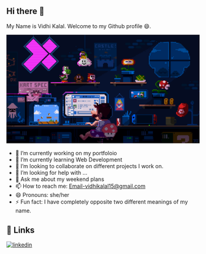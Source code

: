 ## Hi there 👋
My Name is Vidhi Kalal. Welcome to my Github profile 😄.

![Working](https://raw.githubusercontent.com/Vidhikalal/VidhiKalal/master/gif.gif)
- 🔭 I’m currently working on my portfoloio 
- 🌱 I’m currently learning Web Development
- 👯 I’m looking to collaborate on different projects I work on.
- 🤔 I’m looking for help with ...
- 💬 Ask me about my weekend plans
- 📫 How to reach me: Email-vidhikalal15@gmail.com
- 😄 Pronouns: she/her
- ⚡ Fun fact: I have completely opposite two different meanings of my name.

## 🔗 Links
[![linkedin](https://img.shields.io/badge/linkedin-0A66C2?style=for-the-badge&logo=linkedin&logoColor=white)]([www.linkedin.com/in/vidhi-kalal](https://www.linkedin.com/in/vidhi-kalal/))
  

